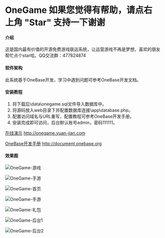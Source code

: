 # OneGame 如果您觉得有帮助，请点右上角 "Star" 支持一下谢谢

#### 介绍
这是国内最有价值的开源免费游戏联运系统，让运营游戏不再是梦想，喜欢的朋友帮忙点个star哈。QQ交流群：477824874

#### 软件架构
此系统基于OneBase开发，学习中遇到问题可参考OneBase开发文档。


#### 安装教程

1. 将下载后\data\onegame.sql文件导入数据库中。
2. 将源码放入web目录下并配置数据库连接\app\database.php。
3. 配置访问域名与URL重写，配置教程可参考OneBase开发手册。
4. 安装完成即可访问，后台默认账号admin，密码111111。

[在线演示](http://onegame.yuan-jian.com)  http://onegame.yuan-jian.com

[OneBase开发手册](http://document.onebase.org)  http://document.onebase.org


#### 效果图

![OneGame-游戏](https://images.gitee.com/uploads/images/2019/0309/133416_da47ea0d_917834.png "yx.png")

![OneGame-手游](https://images.gitee.com/uploads/images/2019/0313/103445_5360b62a_917834.png "手游.png")

![OneGame-首页](https://images.gitee.com/uploads/images/2019/0309/133328_3c500ad9_917834.png "首页.png")

![OneGame-手游](https://images.gitee.com/uploads/images/2019/0313/191858_4e10351c_917834.png "手游列表.png")

![OneGame-礼包](https://images.gitee.com/uploads/images/2019/0309/133343_bc041f02_917834.png "礼包.png")

![OneGame-后台1](https://images.gitee.com/uploads/images/2019/0309/133440_7b8d07c0_917834.png "ht1.png")

![OneGame-后台2](https://images.gitee.com/uploads/images/2019/0309/133454_2a7a34aa_917834.png "ht2.png")